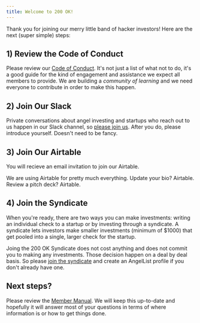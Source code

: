 ```yaml
---
title: Welcome to 200 OK!
---
```


Thank you for joining our merry little band of hacker investors! Here are the next (super simple) steps:

## 1) Review the Code of Conduct

Please review our [Code of Conduct](/code-of-conduct). It's not just a list of what not to do, it's a good guide for the kind of engagement and assistance we expect all members to provide. We are building a *community of learning* and we need everyone to contribute in order to make this happen.

## 2) Join Our Slack

Private conversations about angel investing and startups who reach out to us happen in our Slack channel, so [please join us](https://join.slack.com/t/200okventures/shared_invite/zt-rhev2sq8-8aSFRdPGroEu2WuewpbPbQ). After you do, please introduce yourself. Doesn't need to be fancy.

## 3) Join Our Airtable

You will recieve an email invitation to join our Airtable.

We are using Airtable for pretty much everything. Update your bio? Airtable. Review a pitch deck? Airtable.

## 4) Join the Syndicate

When you're ready, there are two ways you can make investments: writing an individual check to a startup or by investing through a syndicate. A syndicate lets investors make smaller investments (minimum of $1000) that get pooled into a single, larger check for the startup.

Joing the 200 OK Syndicate does not cost anything and does not commit you to making any investments. Those decision happen on a deal by deal basis. So please [join the syndicate](https://angel.co/s/http-200-ok/w7Q2q) and create an AngelList profile if you don't already have one.

## Next steps?

Please review the [Member Manual](/manual). We will keep this up-to-date and hopefully it will answer most of your questions in terms of where information is or how to get things done.